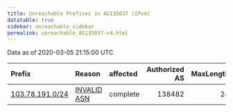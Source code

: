 ```yaml
---
title: Unreachable Prefixes in AS135037 (IPv4)
datatable: true
sidebar: unreachable_sidebar
permalink: unreachable_AS135037-v4.html
---
```


Data as of 2020-03-05 21:15:00 UTC


<div class="datatable-begin"></div>

| Prefix                                                   | Reason                                                                                                  | affected   |   Authorized AS |   MaxLength | Anchor                                       |   unreachable /24s |
|:---------------------------------------------------------|:--------------------------------------------------------------------------------------------------------|:-----------|----------------:|------------:|:---------------------------------------------|-------------------:|
| [103.78.191.0/24](https://stat.ripe.net/103.78.191.0/24) | [INVALID ASN](https://rpki-validator.ripe.net/announcement-preview?asn=AS135037&prefix=103.78.191.0/24) | complete   |          138482 |          24 | [APNIC](unreachable_APNIC_RPKI_Root-v4.html) |                  1 |

<div class="datatable-end"></div>